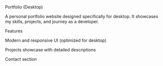 Portfolio (Desktop)

A personal portfolio website designed specifically for desktop.
It showcases my skills, projects, and journey as a developer.

Features

Modern and responsive UI (optimized for desktop)

Projects showcase with detailed descriptions

Contact section
